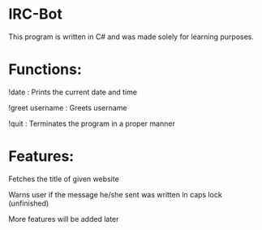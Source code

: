 IRC-Bot
=======

This program is written in C# and was made solely for learning purposes.


Functions:
=======

!date            : Prints the current date and time

!greet username  : Greets username

!quit            : Terminates the program in a proper manner

Features:
=======

Fetches the title of given website

Warns user if the message he/she sent was written in caps lock (unfinished)


More features will be added later